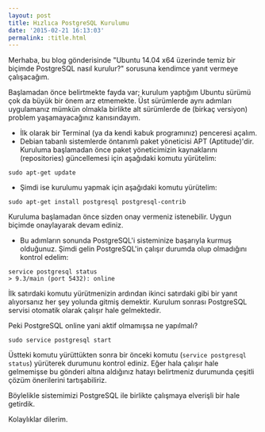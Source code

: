 ```yaml
---
layout: post
title: Hızlıca PostgreSQL Kurulumu
date: '2015-02-21 16:13:03'
permalink: :title.html
---
```


Merhaba, bu blog gönderisinde "Ubuntu 14.04 x64 üzerinde temiz bir biçimde PostgreSQL nasıl kurulur?" sorusuna kendimce yanıt vermeye çalışacağım.

Başlamadan önce belirtmekte fayda var; kurulum yaptığım Ubuntu sürümü çok da büyük bir önem arz etmemekte. Üst sürümlerde aynı adımları uygulamanız mümkün olmakla birlikte  alt sürümlerde de (birkaç versiyon) problem yaşamayacağınız kanısındayım.
<!--more-->

- İlk olarak bir Terminal (ya da kendi kabuk programınız) penceresi açalım.
- Debian tabanlı sistemlerde öntanımlı paket yöneticisi APT (Aptitude)'dir. Kuruluma başlamadan önce paket yöneticimizin kaynaklarını (repositories) güncellemesi için aşağıdaki komutu yürütelim:

```
sudo apt-get update
```

- Şimdi ise kurulumu yapmak için aşağıdaki komutu yürütelim:

```
sudo apt-get install postgresql postgresql-contrib
```

Kuruluma başlamadan önce sizden onay vermeniz istenebilir. Uygun biçimde onaylayarak devam ediniz.

- Bu adımların sonunda PostgreSQL'i sisteminize başarıyla kurmuş olduğunuz. Şimdi gelin PostgreSQL'in çalışır durumda olup olmadığını kontrol edelim:

```
service postgresql status
> 9.3/main (port 5432): online
```

İlk satırdaki komutu yürütmenizin ardından ikinci satırdaki gibi bir yanıt alıyorsanız her şey yolunda gitmiş demektir. Kurulum sonrası PostgreSQL servisi otomatik olarak çalışır hale gelmektedir.

Peki PostgreSQL online yani aktif olmamışsa ne yapılmalı?

```
sudo service postgresql start
```

Üstteki komutu yürüttükten sonra bir önceki komutu (`service postgresql status`) yürüterek durumunu kontrol ediniz. Eğer hala çalışır hale gelmemişse bu gönderi altına aldığınız hatayı belirtmeniz durumunda çeşitli çözüm önerilerini tartışabiliriz.

Böylelikle sistemimizi PostgreSQL ile birlikte çalışmaya elverişli bir hale getirdik.

Kolaylıklar dilerim.
